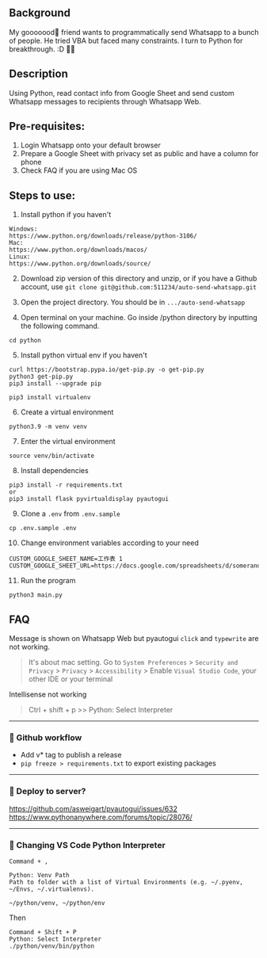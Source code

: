 ## Background

My gooooood🐷 friend wants to programmatically send Whatsapp to a bunch of people. He tried VBA but faced many constraints. I turn to Python for breakthrough. :D 🐷🍄

## Description
Using Python, read contact info from Google Sheet and send custom Whatsapp messages to recipients through Whatsapp Web.

## Pre-requisites:
1. Login Whatsapp onto your default browser
2. Prepare a Google Sheet with privacy set as public and have a column for phone
3. Check FAQ if you are using Mac OS

## Steps to use:

1. Install python if you haven't

```
Windows:
https://www.python.org/downloads/release/python-3106/
Mac:
https://www.python.org/downloads/macos/
Linux:
https://www.python.org/downloads/source/
```

2. Download zip version of this directory and unzip, or if you have a Github account, use `git clone git@github.com:511234/auto-send-whatsapp.git`

3. Open the project directory. You should be in `.../auto-send-whatsapp`

4. Open terminal on your machine. Go inside /python directory by inputting the following command.

```
cd python
```

5. Install python virtual env if you haven't

```
curl https://bootstrap.pypa.io/get-pip.py -o get-pip.py
python3 get-pip.py
pip3 install --upgrade pip

pip3 install virtualenv
```

6. Create a virtual environment
```
python3.9 -m venv venv
```

7. Enter the virtual environment
```
source venv/bin/activate
```

8. Install dependencies
```
pip3 install -r requirements.txt
or
pip3 install flask pyvirtualdisplay pyautogui
```

9. Clone a `.env` from `.env.sample`
```
cp .env.sample .env
```

10. Change environment variables according to your need
```
CUSTOM_GOOGLE_SHEET_NAME=工作表 1
CUSTOM_GOOGLE_SHEET_URL=https://docs.google.com/spreadsheets/d/somerandomnumberstring/edit#gid=0
```

11. Run the program
```
python3 main.py
```

## FAQ

Message is shown on Whatsapp Web but pyautogui `click` and `typewrite` are not working.

> It's about mac setting. Go to `System Preferences` > `Security and Privacy` > `Privacy` > `Accessibility` > Enable `Visual Studio Code`, your other IDE or your terminal

Intellisense not working
> Ctrl + shift + p >> Python: Select Interpreter

-------------------------

### 🦔 Github workflow

- Add v* tag to publish a release  
- `pip freeze > requirements.txt` to export existing packages  


-------------------------

### 🦔 Deploy to server?  
https://github.com/asweigart/pyautogui/issues/632  
https://www.pythonanywhere.com/forums/topic/28076/  

-------------------------

### 🦔 Changing VS Code Python Interpreter

```
Command + ,

Python: Venv Path
Path to folder with a list of Virtual Environments (e.g. ~/.pyenv, ~/Envs, ~/.virtualenvs).

~/python/venv, ~/python/env
```

Then  

```
Command + Shift + P
Python: Select Interpreter
./python/venv/bin/python
```